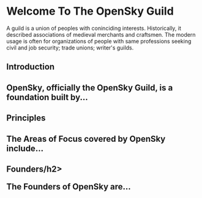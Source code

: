 # Welcome To The OpenSky Guild
<!DOCTYPE html>
<html>
<body>

<p>A guild is a union of peoples with coninciding interests. Historically, it described associations of medieval merchants and craftsmen. The modern usage is often for organizations of people with same professions seeking civil and job security; trade unions; writer's guilds.</p>

<h2>Introduction<h2>
<p>OpenSky, officially the OpenSky Guild, is a foundation built by...</p>

<h2>Principles<h2>

<p>The Areas of Focus covered by OpenSky include...</p>

<h2>Founders/h2>

<p>The Founders of OpenSky are...</p>

</body>
</html>
